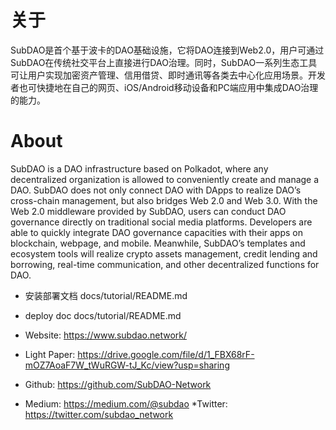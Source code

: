 # 关于
SubDAO是首个基于波卡的DAO基础设施，它将DAO连接到Web2.0，用户可通过SubDAO在传统社交平台上直接进行DAO治理。同时，SubDAO一系列生态工具可让用户实现加密资产管理、信用借贷、即时通讯等各类去中心化应用场景。开发者也可快捷地在自己的网页、iOS/Android移动设备和PC端应用中集成DAO治理的能力。

# About
SubDAO is a DAO infrastructure based on Polkadot, where any decentralized organization is allowed to conveniently create and manage a DAO. SubDAO does not only connect DAO with DApps to realize DAO’s cross-chain management, but also bridges Web 2.0 and Web 3.0. With the Web 2.0 middleware provided by SubDAO, users can conduct DAO governance directly on traditional social media platforms. Developers are able to quickly integrate DAO governance capacities with their apps on blockchain, webpage, and mobile. Meanwhile, SubDAO’s templates and ecosystem tools will realize crypto assets management, credit lending and borrowing, real-time communication, and other decentralized functions for DAO.

* 安装部署文档 docs/tutorial/README.md
* deploy doc docs/tutorial/README.md

* Website: https://www.subdao.network/
* Light Paper: https://drive.google.com/file/d/1_FBX68rF-mOZ7AoaF7W_tWuRGW-tJ_Kc/view?usp=sharing
* Github: https://github.com/SubDAO-Network
* Medium: https://medium.com/@subdao
*Twitter: https://twitter.com/subdao_network
